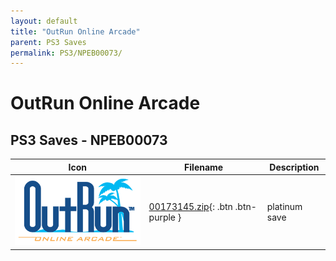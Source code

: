 ```yaml
---
layout: default
title: "OutRun Online Arcade"
parent: PS3 Saves
permalink: PS3/NPEB00073/
---
```

# OutRun Online Arcade

## PS3 Saves - NPEB00073

| Icon | Filename | Description |
|------|----------|-------------|
| ![OutRun Online Arcade](ICON0.PNG) | [00173145.zip](00173145.zip){: .btn .btn-purple } | platinum save |
